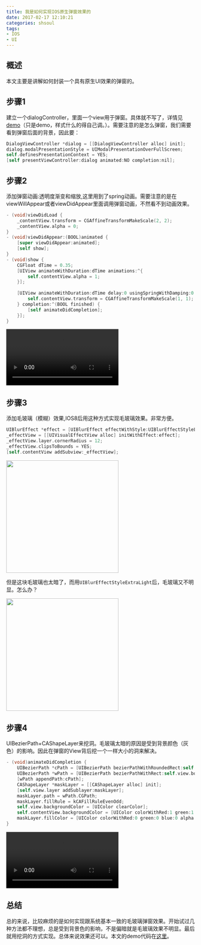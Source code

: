 ```yaml
---
title: 我是如何实现IOS原生弹窗效果的
date: 2017-02-17 12:10:21
categories: shsoul
tags: 
- IOS
- UI
---
```


## 概述
本文主要是讲解如何封装一个具有原生UI效果的弹窗的。

<!-- more -->

## 步骤1
建立一个dialogController，里面一个view用于弹窗。具体就不写了，详情见[demo](https://github.com/shsoul/ShDialog)（只是demo，样式什么的得自己调。）。需要注意的是怎么弹窗，我们需要看到弹窗后面的背景，因此要：

```objectivec
DialogViewController *dialog = [[DialogViewController alloc] init];
dialog.modalPresentationStyle = UIModalPresentationOverFullScreen;    
self.definesPresentationContext = YES;
[self presentViewController:dialog animated:NO completion:nil];
```

## 步骤2

添加弹窗动画:透明度渐变和缩放,这里用到了spring动画。需要注意的是在viewWillAppear或者viewDidAppear里面调用弹窗动画，不然看不到动画效果。

```objectivec
- (void)viewDidLoad {
	_contentView.transform = CGAffineTransformMakeScale(2, 2);
    _contentView.alpha = 0;
}
- (void)viewDidAppear:(BOOL)animated {
    [super viewDidAppear:animated];
    [self show];
}
- (void)show {
    CGFloat dTime = 0.35;
    [UIView animateWithDuration:dTime animations:^{
        self.contentView.alpha = 1;
    }];
    
    [UIView animateWithDuration:dTime delay:0 usingSpringWithDamping:0.5 initialSpringVelocity:10 options:UIViewAnimationOptionCurveEaseIn animations:^{
        self.contentView.transform = CGAffineTransformMakeScale(1, 1);
    } completion:^(BOOL finished) {
        [self animateDidCompletion];
    }];
}
```

<video width=300 src="https://p0.meituan.net/dpnewvc/8f7e51d2071255106925286cf402630b684961.mov" controls></video>

## 步骤3

添加毛玻璃（模糊）效果,IOS8后用这种方式实现毛玻璃效果。非常方便。

```objectivec
UIBlurEffect *effect = [UIBlurEffect effectWithStyle:UIBlurEffectStyleLight];
_effectView = [[UIVisualEffectView alloc] initWithEffect:effect];
_effectView.layer.cornerRadius = 12;
_effectView.clipsToBounds = YES;
[self.contentView addSubview:_effectView];
```
<img width=300 src="https://p0.meituan.net/dpnewvc/ede0c61f2c269eee769e3c618b49efd686526.png"></img>

但是这块毛玻璃也太暗了，而用`UIBlurEffectStyleExtraLight`后，毛玻璃又不明显。怎么办？

<img width=300 src="https://p0.meituan.net/dpnewvc/747b880915a92b39422cebb0bb9df1d979091.png"></img>

## 步骤4
 
UIBezierPath+CAShapeLayer来挖洞。毛玻璃太暗的原因是受到背景颜色（灰色）的影响。因此在弹窗的View背后挖一个一样大小的洞来解决。

```objectivec
- (void)animateDidCompletion {
    UIBezierPath *cPath = [UIBezierPath bezierPathWithRoundedRect:self.contentView.frame cornerRadius:12];
    UIBezierPath *wPath = [UIBezierPath bezierPathWithRect:self.view.bounds];
    [wPath appendPath:cPath];
    CAShapeLayer *maskLayer = [[CAShapeLayer alloc] init];
    [self.view.layer addSublayer:maskLayer];
    maskLayer.path = wPath.CGPath;
    maskLayer.fillRule = kCAFillRuleEvenOdd;
    self.view.backgroundColor = [UIColor clearColor];
    self.contentView.backgroundColor = [UIColor colorWithRed:1 green:1 blue:1 alpha:0.5];
    maskLayer.fillColor = [UIColor colorWithRed:0 green:0 blue:0 alpha:0.45].CGColor;
}
```
<video width=300 src="https://p1.meituan.net/dpnewvc/edebca77423a9164f4275979824fd3dc789621.mov" controls></video>

## 总结

总的来说，比较麻烦的是如何实现跟系统基本一致的毛玻璃弹窗效果。开始试过几种方法都不理想，总是受到背景色的影响，不是偏暗就是毛玻璃效果不明显。最后就用挖洞的方式实现。总体来说效果还可以。本文的demo代码在[这里](https://github.com/shsoul/ShDialog)。




